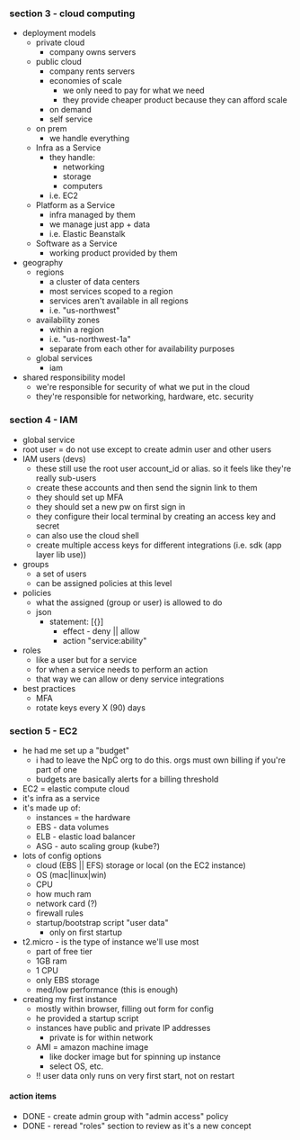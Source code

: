 ### section 3 - cloud computing
- deployment models
    - private cloud
        - company owns servers
    - public cloud
        - company rents servers
        - economies of scale
            - we only need to pay for what we need
            - they provide cheaper product because they can afford scale
        - on demand
        - self service
    - on prem
        - we handle everything
    - Infra as a Service
        - they handle:
            - networking
            - storage
            - computers
        - i.e. EC2
    - Platform as a Service
        - infra managed by them
        - we manage just app + data
        - i.e. Elastic Beanstalk
    - Software as a Service
        - working product provided by them
- geography
    - regions
        - a cluster of data centers
        - most services scoped to a region
        - services aren't available in all regions
        - i.e. "us-northwest"
    - availability zones
        - within a region
        - i.e. "us-northwest-1a"
        - separate from each other for availability purposes
    - global services
        - iam
- shared responsibility model
    - we're responsible for security of what we put in the cloud
    - they're responsible for networking, hardware, etc. security

### section 4 - IAM
- global service
- root user = do not use except to create admin user and other users
- IAM users (devs)
    - these still use the root user account_id or alias. so it feels like they're really sub-users
    - create these accounts and then send the signin link to them
    - they should set up MFA
    - they should set a new pw on first sign in
    - they configure their local terminal by creating an access key and secret
    - can also use the cloud shell
    - create multiple access keys for different integrations (i.e. sdk (app layer lib use))
- groups
    - a set of users
    - can be assigned policies at this level
- policies
    - what the assigned (group or user) is allowed to do
    - json
        - statement: [{}]
            - effect - deny || allow
            - action "service:ability"
- roles
    - like a user but for a service
    - for when a service needs to perform an action
    - that way we can allow or deny service integrations
- best practices
    - MFA
    - rotate keys every X (90) days

### section 5 - EC2
- he had me set up a "budget"
    - i had to leave the NpC org to do this. orgs must own billing if you're part of one
    - budgets are basically alerts for a billing threshold
- EC2 = elastic compute cloud
- it's infra as a service
- it's made up of:
    - instances = the hardware
    - EBS - data volumes
    - ELB - elastic load balancer
    - ASG - auto scaling group (kube?)
- lots of config options
    - cloud (EBS || EFS) storage or local (on the EC2 instance)
    - OS (mac|linux|win)
    - CPU
    - how much ram
    - network card (?)
    - firewall rules
    - startup/bootstrap script "user data"
        - only on first startup
- t2.micro - is the type of instance we'll use most
    - part of free tier
    - 1GB ram
    - 1 CPU
    - only EBS storage
    - med/low performance (this is enough)
- creating my first instance
    - mostly within browser, filling out form for config
    - he provided a startup script
    - instances have public and private IP addresses
        - private is for within network
    - AMI = amazon machine image
        - like docker image but for spinning up instance
        - select OS, etc.
    - !! user data only runs on very first start, not on restart

#### action items
- DONE - create admin group with "admin access" policy
- DONE - reread "roles" section to review as it's a new concept






